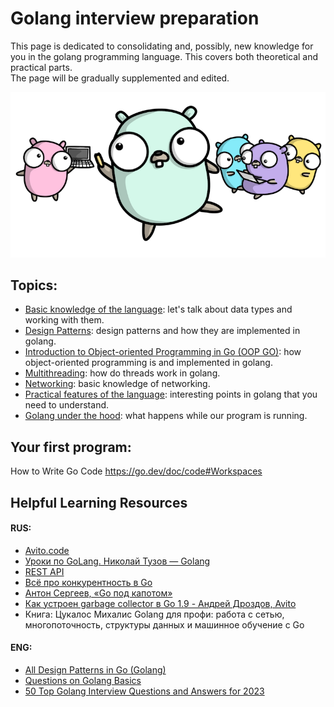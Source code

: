 # Golang interview preparation
This page is dedicated to consolidating and, possibly,
new knowledge for you in the golang programming language.
This covers both theoretical and practical parts.  
The page will be gradually supplemented and edited.

![gopher_russian](img/prew_gophers.png)

## Topics:
- [Basic knowledge of the language](https://github.com/lumorow/golang-interview-preparation/Basic): let's talk about data types and working with them.
- [Design Patterns](https://github.com/lumorow/golang-interview-preparation/Patterns): design patterns and how they are implemented in golang.
- [Introduction to Object-oriented Programming in Go (OOP GO)](https://github.com/lumorow/golang-interview-preparation/OOP): how object-oriented programming is and implemented in golang.
- [Multithreading](https://github.com/lumorow/golang-interview-preparation/Multithreading): how do threads work in golang.
- [Networking](https://github.com/lumorow/golang-interview-preparation/Networking): basic knowledge of networking.
- [Practical features of the language](https://github.com/lumorow/golang-interview-preparation/Practical): interesting points in golang that you need to understand.
- [Golang under the hood](https://github.com/lumorow/golang-interview-preparation/UnderHood): what happens while our program is running.

## Your first program:
How to Write Go Code https://go.dev/doc/code#Workspaces

## Helpful Learning Resources

#### RUS:
- [Avito.code](https://www.youtube.com/playlist?list=PLknJ4Vr6efQFHIBKN_igl7Zl6nMbcjrsd)
- [Уроки по GoLang. Николай Тузов — Golang](https://www.youtube.com/playlist?list=PLFAQFisfyqlXt2kAMc1L2NC9NgHPSQgvQ)
- [REST API](https://www.youtube.com/playlist?list=PLbTTxxr-hMmyFAvyn7DeOgNRN8BQdjFm8)
- [Всё про конкурентность в Go](https://www.youtube.com/watch?v=mvUiw9ilqn8)
- [Антон Сергеев, «Go под капотом»](https://www.youtube.com/watch?v=rloqQY9CT8I&t=7s)
- [Как устроен garbage collector в Go 1.9 - Андрей Дроздов, Avito](https://www.youtube.com/watch?v=CX4GSErFenI)
- Книга: Цукалос Михалис Golang для профи: работа с сетью, многопоточность, структуры данных и машинное обучение с Go

#### ENG:
- [All Design Patterns in Go (Golang)](https://golangbyexample.com/all-design-patterns-golang/)
- [Questions on Golang Basics](https://www.educative.io/blog/50-golang-interview-questions)
- [50 Top Golang Interview Questions and Answers for 2023](https://hackr.io/blog/golang-interview-questions-and-answers)